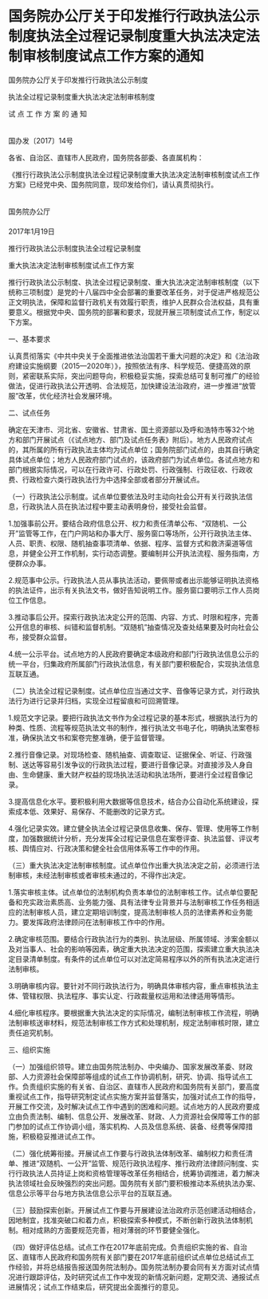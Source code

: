 # 国务院办公厅关于印发推行行政执法公示制度执法全过程记录制度重大执法决定法制审核制度试点工作方案的通知

国务院办公厅关于印发推行行政执法公示制度

执法全过程记录制度重大执法决定法制审核制度

试 点 工 作 方 案 的 通 知

　　　　　　　　　　　　　　　　　　　　　　　　　　　　　　　　　　　　　　　　　　　　国办发〔2017〕14号

各省、自治区、直辖市人民政府，国务院各部委、各直属机构：

《推行行政执法公示制度执法全过程记录制度重大执法决定法制审核制度试点工作方案》已经党中央、国务院同意，现印发给你们，请认真贯彻执行。

　　　　　　　　　　　　　　　　　　　　　　　　　　　　　　　　　　　　　　　　　　国务院办公厅
　　　　　　　　　　　　　　　　　　　　　　　　　　　　　　　　　　　　　　　　　　  　2017年1月19日



推行行政执法公示制度执法全过程记录制度

重大执法决定法制审核制度试点工作方案


推行行政执法公示制度、执法全过程记录制度、重大执法决定法制审核制度（以下统称三项制度）是党的十八届四中全会部署的重要改革任务，对于促进严格规范公正文明执法，保障和监督行政机关有效履行职责，维护人民群众合法权益，具有重要意义。根据党中央、国务院的部署和要求，现就开展三项制度试点工作，制定以下方案。

一、基本要求

认真贯彻落实《中共中央关于全面推进依法治国若干重大问题的决定》和《法治政府建设实施纲要（2015—2020年）》，按照依法有序、科学规范、便捷高效的原则，紧密联系实际，突出问题导向，积极稳妥实施，探索总结可复制可推广的经验做法，促进行政执法公开透明、合法规范，加快建设法治政府，进一步推进“放管服”改革，优化经济社会发展环境。

二、试点任务

确定在天津市、河北省、安徽省、甘肃省、国土资源部以及呼和浩特市等32个地方和部门开展试点（《试点地方、部门及试点任务表》附后）。地方人民政府试点的，其所属的所有行政执法主体均为试点单位；国务院部门试点的，由其自行确定具体试点单位；地方人民政府部门试点的，该政府部门为试点单位。各试点地方和部门根据实际情况，可以在行政许可、行政处罚、行政强制、行政征收、行政收费、行政检查六类行政执法行为中选择全部或者部分开展试点。

（一）行政执法公示制度。试点单位要依法及时主动向社会公开有关行政执法信息，行政执法人员在执法过程中要主动表明身份，接受社会监督。

1.加强事前公开。要结合政府信息公开、权力和责任清单公布、“双随机、一公开”监管等工作，在门户网站和办事大厅、服务窗口等场所，公开行政执法主体、人员、职责、权限、随机抽查事项清单、依据、程序、监督方式和救济渠道等信息，并健全公开工作机制，实行动态调整。要编制并公开执法流程、服务指南，方便群众办事。

2.规范事中公示。行政执法人员从事执法活动，要佩带或者出示能够证明执法资格的执法证件，出示有关执法文书，做好告知说明工作。服务窗口要明示工作人员岗位工作信息。

3.推动事后公开。探索行政执法决定公开的范围、内容、方式、时限和程序，完善公开信息的审核、纠错和监督机制。“双随机”抽查情况及查处结果要及时向社会公布，接受群众监督。

4.统一公示平台。试点地方的人民政府要确定本级政府和部门行政执法信息公示的统一平台，归集政府所属部门行政执法信息，有关部门要积极配合，实现执法信息互联互通。

（二）执法全过程记录制度。试点单位应当通过文字、音像等记录方式，对行政执法行为进行记录并归档，实现全过程留痕和可回溯管理。

1.规范文字记录。要把行政执法文书作为全过程记录的基本形式，根据执法行为的种类、性质、流程等规范执法文书的制作，推行执法文书电子化，明确执法案卷标准，确保执法文书和案卷完整准确，便于监督管理。

2.推行音像记录。对现场检查、随机抽查、调查取证、证据保全、听证、行政强制、送达等容易引发争议的行政执法过程，要进行音像记录。对直接涉及人身自由、生命健康、重大财产权益的现场执法活动和执法场所，要进行全过程音像记录。

3.提高信息化水平。要积极利用大数据等信息技术，结合办公自动化系统建设，探索成本低、效果好、易保存、不能删改的记录方式。

4.强化记录实效。建立健全执法全过程记录信息收集、保存、管理、使用等工作制度，加强数据统计分析，充分发挥全过程记录信息在案卷评查、执法监督、评议考核、舆情应对、行政决策和健全社会信用体系等工作中的作用。

（三）重大执法决定法制审核制度。试点单位作出重大执法决定之前，必须进行法制审核，未经法制审核或者审核未通过的，不得作出决定。

1.落实审核主体。试点单位的法制机构负责本单位的法制审核工作。试点单位要配备和充实政治素质高、业务能力强、具有法律专业背景并与法制审核工作任务相适应的法制审核人员，建立定期培训制度，提高法制审核人员的法律素养和业务能力。要发挥政府法律顾问在法制审核工作中的作用。

2.确定审核范围。要结合行政执法行为的类别、执法层级、所属领域、涉案金额以及对当事人、社会的影响等因素，确定重大执法决定的范围，探索建立重大执法决定目录清单制度。有条件的试点单位可以对法定简易程序以外的所有执法决定进行法制审核。

3.明确审核内容。要针对不同行政执法行为，明确具体审核内容，重点审核执法主体、管辖权限、执法程序、事实认定、行政裁量权运用和法律适用等情形。

4.细化审核程序。要根据重大执法决定的实际情况，编制法制审核工作流程，明确法制审核送审材料，规范法制审核工作方式和处理机制，规定法制审核时限，建立责任追究机制。

三、组织实施

（一）加强组织领导。建立由国务院法制办、中央编办、国家发展改革委、财政部、人力资源社会保障部等组成的试点工作协调机制，研究、协调、指导试点工作。负责组织实施的有关省、自治区、直辖市人民政府和国务院有关部门，要高度重视试点工作，指导研究制定试点实施方案并监督落实，加强对试点工作的指导，开展工作交流，及时解决试点工作中遇到的困难和问题。试点地方的人民政府要成立由负责法制、编制、信息公开、发展改革、财政、人力资源社会保障等工作的部门参加的试点工作协调小组，落实机构、人员及信息系统、装备、经费等保障措施，积极稳妥推进试点工作。

（二）强化统筹衔接。开展试点工作要与行政执法体制改革、编制权力和责任清单、推进“双随机、一公开”监管、规范行政执法程序、推行政府法律顾问制度、实行行政执法人员持证上岗和资格管理等改革任务相结合，统筹协调推进，着力解决执法领域社会反映强烈的突出问题。国务院有关部门要积极推动本系统执法办案、信息公示等平台与地方执法信息公示平台的互联互通。

（三）鼓励探索创新。开展试点工作要与开展建设法治政府示范创建活动相结合，因地制宜，找准突破口和着力点，积极探索多种模式，不断创新行政执法体制机制。相对成熟的方面要规范完善，相对薄弱的环节要健全强化。

（四）做好评估总结。试点工作在2017年底前完成。负责组织实施的省、自治区、直辖市人民政府和国务院有关部门要在2017年底前组织试点单位总结试点工作经验，并将总结报告报送国务院法制办。国务院法制办要会同有关方面对试点情况进行跟踪评估，及时研究试点工作中发现的新情况新问题，定期交流、通报试点进展情况；试点工作结束后，研究提出全面推行的意见。